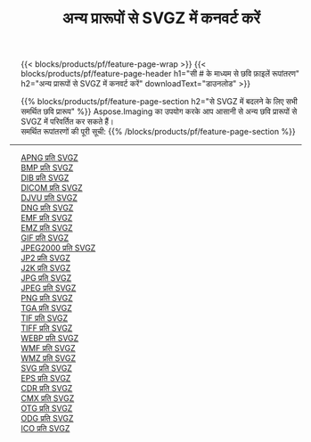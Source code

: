 ﻿---
title: अन्य प्रारूपों से SVGZ में कनवर्ट करें 
weight: 3920
url: /hi/java/conversion/to/svgz 
lang: hi
langdirlevel: 2
locales: zh-hans,ja,it,ru,de,es,fr,nl,id,lt,pl,pt,vi,tr,ko,zh-hant,ar,hi,th,sv,cs,uk,he
description: Aspose.Imaging का उपयोग करके आप अन्य प्रारूपों से SVGZ में आसानी से रूपांतरित कर सकते हैं
---

{{< blocks/products/pf/feature-page-wrap >}}
{{< blocks/products/pf/feature-page-header h1="सी # के माध्यम से छवि फ़ाइलें रूपांतरण" h2="अन्य प्रारूपों से SVGZ में कनवर्ट करें" downloadText="डाउनलोड" >}}


{{% blocks/products/pf/feature-page-section  h2="से SVGZ में बदलने के लिए सभी समर्थित छवि प्रारूप" %}}
Aspose.Imaging का उपयोग करके आप आसानी से अन्य छवि प्रारूपों से SVGZ में परिवर्तित कर सकते हैं।
<br/>
समर्थित रूपांतरणों की पूरी सूची:
{{% /blocks/products/pf/feature-page-section %}}
<div class="container-fluid productfamilypage bg-gray">
    <div class="convertypes bg-gray agp-content section">
        <div class="container">
		<hr style="margin-left:-20px;"/>
		<div class="row other-converters">
		    <div class='col-md-2 other-converter remove-lp remove-rp'><a href="/imaging/hi/java/conversion/apng-to-svgz" >APNG प्रति SVGZ</a></div>
<div class='col-md-2 other-converter remove-lp remove-rp'><a href="/imaging/hi/java/conversion/bmp-to-svgz" >BMP प्रति SVGZ</a></div>
<div class='col-md-2 other-converter remove-lp remove-rp'><a href="/imaging/hi/java/conversion/dib-to-svgz" >DIB प्रति SVGZ</a></div>
<div class='col-md-2 other-converter remove-lp remove-rp'><a href="/imaging/hi/java/conversion/dicom-to-svgz" >DICOM प्रति SVGZ</a></div>
<div class='col-md-2 other-converter remove-lp remove-rp'><a href="/imaging/hi/java/conversion/djvu-to-svgz" >DJVU प्रति SVGZ</a></div>
<div class='col-md-2 other-converter remove-lp remove-rp'><a href="/imaging/hi/java/conversion/dng-to-svgz" >DNG प्रति SVGZ</a></div>
<div class='col-md-2 other-converter remove-lp remove-rp'><a href="/imaging/hi/java/conversion/emf-to-svgz" >EMF प्रति SVGZ</a></div>
<div class='col-md-2 other-converter remove-lp remove-rp'><a href="/imaging/hi/java/conversion/emz-to-svgz" >EMZ प्रति SVGZ</a></div>
<div class='col-md-2 other-converter remove-lp remove-rp'><a href="/imaging/hi/java/conversion/gif-to-svgz" >GIF प्रति SVGZ</a></div>
<div class='col-md-2 other-converter remove-lp remove-rp'><a href="/imaging/hi/java/conversion/jpeg2000-to-svgz" >JPEG2000 प्रति SVGZ</a></div>
<div class='col-md-2 other-converter remove-lp remove-rp'><a href="/imaging/hi/java/conversion/jp2-to-svgz" >JP2 प्रति SVGZ</a></div>
<div class='col-md-2 other-converter remove-lp remove-rp'><a href="/imaging/hi/java/conversion/j2k-to-svgz" >J2K प्रति SVGZ</a></div>
<div class='col-md-2 other-converter remove-lp remove-rp'><a href="/imaging/hi/java/conversion/jpg-to-svgz" >JPG प्रति SVGZ</a></div>
<div class='col-md-2 other-converter remove-lp remove-rp'><a href="/imaging/hi/java/conversion/jpeg-to-svgz" >JPEG प्रति SVGZ</a></div>
<div class='col-md-2 other-converter remove-lp remove-rp'><a href="/imaging/hi/java/conversion/png-to-svgz" >PNG प्रति SVGZ</a></div>
<div class='col-md-2 other-converter remove-lp remove-rp'><a href="/imaging/hi/java/conversion/tga-to-svgz" >TGA प्रति SVGZ</a></div>
<div class='col-md-2 other-converter remove-lp remove-rp'><a href="/imaging/hi/java/conversion/tif-to-svgz" >TIF प्रति SVGZ</a></div>
<div class='col-md-2 other-converter remove-lp remove-rp'><a href="/imaging/hi/java/conversion/tiff-to-svgz" >TIFF प्रति SVGZ</a></div>
<div class='col-md-2 other-converter remove-lp remove-rp'><a href="/imaging/hi/java/conversion/webp-to-svgz" >WEBP प्रति SVGZ</a></div>
<div class='col-md-2 other-converter remove-lp remove-rp'><a href="/imaging/hi/java/conversion/wmf-to-svgz" >WMF प्रति SVGZ</a></div>
<div class='col-md-2 other-converter remove-lp remove-rp'><a href="/imaging/hi/java/conversion/wmz-to-svgz" >WMZ प्रति SVGZ</a></div>
<div class='col-md-2 other-converter remove-lp remove-rp'><a href="/imaging/hi/java/conversion/svg-to-svgz" >SVG प्रति SVGZ</a></div>
<div class='col-md-2 other-converter remove-lp remove-rp'><a href="/imaging/hi/java/conversion/eps-to-svgz" >EPS प्रति SVGZ</a></div>
<div class='col-md-2 other-converter remove-lp remove-rp'><a href="/imaging/hi/java/conversion/cdr-to-svgz" >CDR प्रति SVGZ</a></div>
<div class='col-md-2 other-converter remove-lp remove-rp'><a href="/imaging/hi/java/conversion/cmx-to-svgz" >CMX प्रति SVGZ</a></div>
<div class='col-md-2 other-converter remove-lp remove-rp'><a href="/imaging/hi/java/conversion/otg-to-svgz" >OTG प्रति SVGZ</a></div>
<div class='col-md-2 other-converter remove-lp remove-rp'><a href="/imaging/hi/java/conversion/odg-to-svgz" >ODG प्रति SVGZ</a></div>
<div class='col-md-2 other-converter remove-lp remove-rp'><a href="/imaging/hi/java/conversion/ico-to-svgz" >ICO प्रति SVGZ</a></div>
                </div>
        </div>
    </div>
</div>
<br/>

